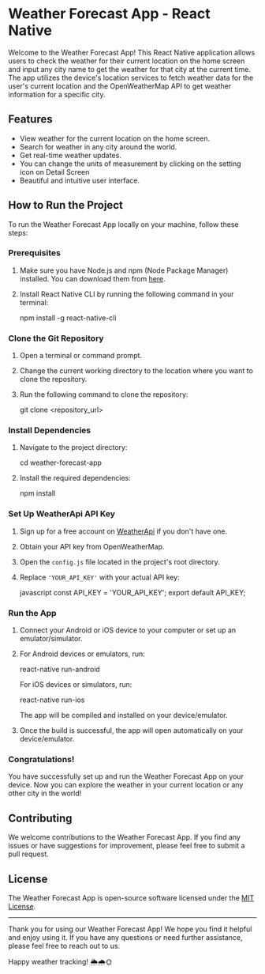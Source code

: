 # Weather Forecast App - React Native

Welcome to the Weather Forecast App! This React Native application allows users to check the weather for their current location on the home screen and input any city name to get the weather for that city at the current time. The app utilizes the device's location services to fetch weather data for the user's current location and the OpenWeatherMap API to get weather information for a specific city.

## Features

- View weather for the current location on the home screen.
- Search for weather in any city around the world.
- Get real-time weather updates.
- You can change the units of measurement by clicking on the setting icon on Detail Screen
- Beautiful and intuitive user interface.

## How to Run the Project

To run the Weather Forecast App locally on your machine, follow these steps:

### Prerequisites

1. Make sure you have Node.js and npm (Node Package Manager) installed. You can download them from [here](https://nodejs.org/).

2. Install React Native CLI by running the following command in your terminal:

   
   npm install -g react-native-cli
   

### Clone the Git Repository

1. Open a terminal or command prompt.

2. Change the current working directory to the location where you want to clone the repository.

3. Run the following command to clone the repository:

   
   git clone <repository_url>
   

### Install Dependencies

1. Navigate to the project directory:

   
   cd weather-forecast-app
   

2. Install the required dependencies:

   
   npm install
   

### Set Up WeatherApi API Key

1. Sign up for a free account on [WeatherApi](https://www.weatherapi.com/signup.aspx) if you don't have one.

2. Obtain your API key from OpenWeatherMap.

3. Open the `config.js` file located in the project's root directory.

4. Replace `'YOUR_API_KEY'` with your actual API key:

   javascript
   const API_KEY = 'YOUR_API_KEY';
   export default API_KEY;
   

### Run the App

1. Connect your Android or iOS device to your computer or set up an emulator/simulator.

2. For Android devices or emulators, run:

   
   react-native run-android
   

   For iOS devices or simulators, run:

   
   react-native run-ios
   

   The app will be compiled and installed on your device/emulator.

3. Once the build is successful, the app will open automatically on your device/emulator.

### Congratulations!

You have successfully set up and run the Weather Forecast App on your device. Now you can explore the weather in your current location or any other city in the world!

## Contributing

We welcome contributions to the Weather Forecast App. If you find any issues or have suggestions for improvement, please feel free to submit a pull request.

## License

The Weather Forecast App is open-source software licensed under the [MIT License](LICENSE).

---

Thank you for using our Weather Forecast App! We hope you find it helpful and enjoy using it. If you have any questions or need further assistance, please feel free to reach out to us.

Happy weather tracking! 🌦️🌧️🌞
